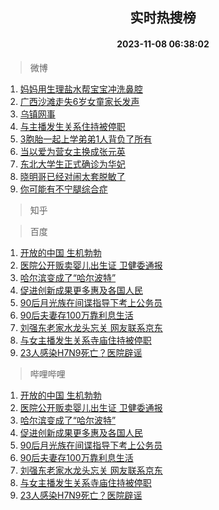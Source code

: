 <div align="center"><h2>实时热搜榜</h2><h4>2023-11-08 06:38:02</h4></div>

> 微博  

1. [妈妈用生理盐水帮宝宝冲洗鼻腔](https://s.weibo.com/weibo?q=%E5%A6%88%E5%A6%88%E7%94%A8%E7%94%9F%E7%90%86%E7%9B%90%E6%B0%B4%E5%B8%AE%E5%AE%9D%E5%AE%9D%E5%86%B2%E6%B4%97%E9%BC%BB%E8%85%94&t=31&band_rank=1&Refer=top)<br />
2. [广西沙滩走失6岁女童家长发声](https://s.weibo.com/weibo?q=%23%E5%B9%BF%E8%A5%BF%E6%B2%99%E6%BB%A9%E8%B5%B0%E5%A4%B16%E5%B2%81%E5%A5%B3%E7%AB%A5%E5%AE%B6%E9%95%BF%E5%8F%91%E5%A3%B0%23&t=31&band_rank=2&Refer=top)<br />
3. [乌镇网事](https://s.weibo.com/weibo?q=%23%E4%B9%8C%E9%95%87%E7%BD%91%E4%BA%8B%23&t=31&band_rank=3&Refer=top)<br />
4. [与主播发生关系住持被停职](https://s.weibo.com/weibo?q=%23%E4%B8%8E%E4%B8%BB%E6%92%AD%E5%8F%91%E7%94%9F%E5%85%B3%E7%B3%BB%E4%BD%8F%E6%8C%81%E8%A2%AB%E5%81%9C%E8%81%8C%23&t=31&band_rank=4&Refer=top)<br />
5. [3胞胎一起上学弟弟1人背负了所有](https://s.weibo.com/weibo?q=%233%E8%83%9E%E8%83%8E%E4%B8%80%E8%B5%B7%E4%B8%8A%E5%AD%A6%E5%BC%9F%E5%BC%9F1%E4%BA%BA%E8%83%8C%E8%B4%9F%E4%BA%86%E6%89%80%E6%9C%89%23&t=31&band_rank=5&Refer=top)<br />
6. [当以爱为营女主换成张元英](https://s.weibo.com/weibo?q=%23%E5%BD%93%E4%BB%A5%E7%88%B1%E4%B8%BA%E8%90%A5%E5%A5%B3%E4%B8%BB%E6%8D%A2%E6%88%90%E5%BC%A0%E5%85%83%E8%8B%B1%23&t=31&band_rank=6&Refer=top)<br />
7. [东北大学生正式确诊为华妃](https://s.weibo.com/weibo?q=%23%E4%B8%9C%E5%8C%97%E5%A4%A7%E5%AD%A6%E7%94%9F%E6%AD%A3%E5%BC%8F%E7%A1%AE%E8%AF%8A%E4%B8%BA%E5%8D%8E%E5%A6%83%23&t=31&band_rank=7&Refer=top)<br />
8. [晓明哥已经对闹太套脱敏了](https://s.weibo.com/weibo?q=%E6%99%93%E6%98%8E%E5%93%A5%E5%B7%B2%E7%BB%8F%E5%AF%B9%E9%97%B9%E5%A4%AA%E5%A5%97%E8%84%B1%E6%95%8F%E4%BA%86&t=31&band_rank=8&Refer=top)<br />
9. [你可能有不宁腿综合症](https://s.weibo.com/weibo?q=%E4%BD%A0%E5%8F%AF%E8%83%BD%E6%9C%89%E4%B8%8D%E5%AE%81%E8%85%BF%E7%BB%BC%E5%90%88%E7%97%87&t=31&band_rank=9&Refer=top)<br />

> 知乎  


> 百度  

1. [开放的中国 生机勃勃](https://www.baidu.com/s?wd=%E5%BC%80%E6%94%BE%E7%9A%84%E4%B8%AD%E5%9B%BD+%E7%94%9F%E6%9C%BA%E5%8B%83%E5%8B%83&sa=fyb_news&rsv_dl=fyb_news)<br />
2. [医院公开贩卖婴儿出生证 卫健委通报](https://www.baidu.com/s?wd=%E5%8C%BB%E9%99%A2%E5%85%AC%E5%BC%80%E8%B4%A9%E5%8D%96%E5%A9%B4%E5%84%BF%E5%87%BA%E7%94%9F%E8%AF%81+%E5%8D%AB%E5%81%A5%E5%A7%94%E9%80%9A%E6%8A%A5&sa=fyb_news&rsv_dl=fyb_news)<br />
3. [哈尔滨变成了“哈尔波特”](https://www.baidu.com/s?wd=%E5%93%88%E5%B0%94%E6%BB%A8%E5%8F%98%E6%88%90%E4%BA%86%E2%80%9C%E5%93%88%E5%B0%94%E6%B3%A2%E7%89%B9%E2%80%9D&sa=fyb_news&rsv_dl=fyb_news)<br />
4. [促进创新成果更多惠及各国人民](https://www.baidu.com/s?wd=%E4%BF%83%E8%BF%9B%E5%88%9B%E6%96%B0%E6%88%90%E6%9E%9C%E6%9B%B4%E5%A4%9A%E6%83%A0%E5%8F%8A%E5%90%84%E5%9B%BD%E4%BA%BA%E6%B0%91&sa=fyb_news&rsv_dl=fyb_news)<br />
5. [90后月光族在间谍指导下考上公务员](https://www.baidu.com/s?wd=90%E5%90%8E%E6%9C%88%E5%85%89%E6%97%8F%E5%9C%A8%E9%97%B4%E8%B0%8D%E6%8C%87%E5%AF%BC%E4%B8%8B%E8%80%83%E4%B8%8A%E5%85%AC%E5%8A%A1%E5%91%98&sa=fyb_news&rsv_dl=fyb_news)<br />
6. [90后夫妻存100万靠利息生活](https://www.baidu.com/s?wd=90%E5%90%8E%E5%A4%AB%E5%A6%BB%E5%AD%98100%E4%B8%87%E9%9D%A0%E5%88%A9%E6%81%AF%E7%94%9F%E6%B4%BB&sa=fyb_news&rsv_dl=fyb_news)<br />
7. [刘强东老家水龙头忘关 网友联系京东](https://www.baidu.com/s?wd=%E5%88%98%E5%BC%BA%E4%B8%9C%E8%80%81%E5%AE%B6%E6%B0%B4%E9%BE%99%E5%A4%B4%E5%BF%98%E5%85%B3+%E7%BD%91%E5%8F%8B%E8%81%94%E7%B3%BB%E4%BA%AC%E4%B8%9C&sa=fyb_news&rsv_dl=fyb_news)<br />
8. [与女主播发生关系寺庙住持被停职](https://www.baidu.com/s?wd=%E4%B8%8E%E5%A5%B3%E4%B8%BB%E6%92%AD%E5%8F%91%E7%94%9F%E5%85%B3%E7%B3%BB%E5%AF%BA%E5%BA%99%E4%BD%8F%E6%8C%81%E8%A2%AB%E5%81%9C%E8%81%8C&sa=fyb_news&rsv_dl=fyb_news)<br />
9. [23人感染H7N9死亡？医院辟谣](https://www.baidu.com/s?wd=23%E4%BA%BA%E6%84%9F%E6%9F%93H7N9%E6%AD%BB%E4%BA%A1%EF%BC%9F%E5%8C%BB%E9%99%A2%E8%BE%9F%E8%B0%A3&sa=fyb_news&rsv_dl=fyb_news)<br />

> 哔哩哔哩  

1. [开放的中国 生机勃勃](https://www.baidu.com/s?wd=%E5%BC%80%E6%94%BE%E7%9A%84%E4%B8%AD%E5%9B%BD+%E7%94%9F%E6%9C%BA%E5%8B%83%E5%8B%83&sa=fyb_news&rsv_dl=fyb_news)<br />
2. [医院公开贩卖婴儿出生证 卫健委通报](https://www.baidu.com/s?wd=%E5%8C%BB%E9%99%A2%E5%85%AC%E5%BC%80%E8%B4%A9%E5%8D%96%E5%A9%B4%E5%84%BF%E5%87%BA%E7%94%9F%E8%AF%81+%E5%8D%AB%E5%81%A5%E5%A7%94%E9%80%9A%E6%8A%A5&sa=fyb_news&rsv_dl=fyb_news)<br />
3. [哈尔滨变成了“哈尔波特”](https://www.baidu.com/s?wd=%E5%93%88%E5%B0%94%E6%BB%A8%E5%8F%98%E6%88%90%E4%BA%86%E2%80%9C%E5%93%88%E5%B0%94%E6%B3%A2%E7%89%B9%E2%80%9D&sa=fyb_news&rsv_dl=fyb_news)<br />
4. [促进创新成果更多惠及各国人民](https://www.baidu.com/s?wd=%E4%BF%83%E8%BF%9B%E5%88%9B%E6%96%B0%E6%88%90%E6%9E%9C%E6%9B%B4%E5%A4%9A%E6%83%A0%E5%8F%8A%E5%90%84%E5%9B%BD%E4%BA%BA%E6%B0%91&sa=fyb_news&rsv_dl=fyb_news)<br />
5. [90后月光族在间谍指导下考上公务员](https://www.baidu.com/s?wd=90%E5%90%8E%E6%9C%88%E5%85%89%E6%97%8F%E5%9C%A8%E9%97%B4%E8%B0%8D%E6%8C%87%E5%AF%BC%E4%B8%8B%E8%80%83%E4%B8%8A%E5%85%AC%E5%8A%A1%E5%91%98&sa=fyb_news&rsv_dl=fyb_news)<br />
6. [90后夫妻存100万靠利息生活](https://www.baidu.com/s?wd=90%E5%90%8E%E5%A4%AB%E5%A6%BB%E5%AD%98100%E4%B8%87%E9%9D%A0%E5%88%A9%E6%81%AF%E7%94%9F%E6%B4%BB&sa=fyb_news&rsv_dl=fyb_news)<br />
7. [刘强东老家水龙头忘关 网友联系京东](https://www.baidu.com/s?wd=%E5%88%98%E5%BC%BA%E4%B8%9C%E8%80%81%E5%AE%B6%E6%B0%B4%E9%BE%99%E5%A4%B4%E5%BF%98%E5%85%B3+%E7%BD%91%E5%8F%8B%E8%81%94%E7%B3%BB%E4%BA%AC%E4%B8%9C&sa=fyb_news&rsv_dl=fyb_news)<br />
8. [与女主播发生关系寺庙住持被停职](https://www.baidu.com/s?wd=%E4%B8%8E%E5%A5%B3%E4%B8%BB%E6%92%AD%E5%8F%91%E7%94%9F%E5%85%B3%E7%B3%BB%E5%AF%BA%E5%BA%99%E4%BD%8F%E6%8C%81%E8%A2%AB%E5%81%9C%E8%81%8C&sa=fyb_news&rsv_dl=fyb_news)<br />
9. [23人感染H7N9死亡？医院辟谣](https://www.baidu.com/s?wd=23%E4%BA%BA%E6%84%9F%E6%9F%93H7N9%E6%AD%BB%E4%BA%A1%EF%BC%9F%E5%8C%BB%E9%99%A2%E8%BE%9F%E8%B0%A3&sa=fyb_news&rsv_dl=fyb_news)<br />
